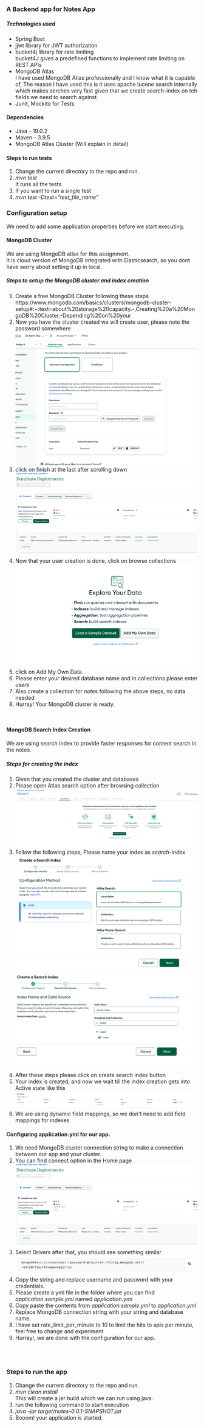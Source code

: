 <h3>A Backend app for Notes App</h3>
<h5>Technologies used </h5>
<ul>
<li>Spring Boot</li>
<li>jjwt library for JWT authorization</li>
<li>bucket4j library for rate limiting</li>
<desc>bucket4J gives a predefined functions to implement rate limiting on REST APIs</desc>
<li>MongoDB Atlas</li>
<desc>I have used MongoDB Atlas professionally and I know what it is capable of, The reason I have used this is it uses apache lucene search internally which makes serches very fast given that we create search-index on teh fields we need to search against.</desc>
<li>Junit, Mockito for Tests</li>
</ul>

<h4>Dependencies</h4>
<ul>
<li>Java - 19.0.2</li>
<li>Maven - 3.9.5</li>
<li>MongoDB Atlas Cluster (Will explain in detail)</li>
</ul>


<h4>Steps to run tests </h4>
<ol>
<li>Change the current directory to the repo and run.</li>
<li><i>mvn test</i></li>
<desc>It runs all the tests</desc>
<li>If you want to run a single test</li>
<li><i>mvn test -Dtest="test_file_name"</i></li>
</ol>

<h3>Configuration setup</h3>
We need to add some application properties before we start executing.

<h4>MongoDB Cluster</h4>
<span>We are using MongoDB atlas for this assignment.</span><br>
<span>It is cloud version of MongoDB integrated with Elasticsearch, so you dont have worry about setting it up in local.</span>
<h5>Steps to setup the MongoDB cluster and index creation</h5>
<ol>
<li>Create a free MongoDB Cluster following these steps <br/><a>https://www.mongodb.com/basics/clusters/mongodb-cluster-setup#:~:text=about%20storage%20capacity.-,Creating%20a%20MongoDB%20Cluster,-Depending%20on%20your</a></li>
<li>Now you have the cluster created we will create user, please note the password somewhere</li>
<img src="readme-photos/user.png"/>
<li>click on finish at the last after scrolling down</li>
<img src="readme-photos/home.png"/>
<li>Now that your user creation is done, click on browse collections</li>
<img src="readme-photos/collections.png"/>
<li>click on Add My Own Data.</li>
<li>Please enter your desired database name and in collections please enter <i>users</i></li>
<li>Also create a collection for <i>notes</i> following the above steps, no data needed</li>
<li>Hurray! Your MongoDB cluster is ready.</li>
</ol>
<br>

<h4>MongoDB Search Index Creation </h4>
<p>We are using search index to provide faster responses for content search in the notes.</p>
<h5>Steps for creating the index</h5>
<ol>
<li>Given that you created the cluster and databases</li>
<li>Please open Atlas search option after browsing collection </li>
<img src="readme-photos/browse.png"/>
<li>Follow the following steps, Please name your index as <i>search-index</i></li>
<img src="readme-photos/index1.png"/>
<img src="readme-photos/index2.png"/>
<li>After these steps please click on create search index button</li>
<li>Your index is created, and now we wait till the index creation gets into Active state like this</li>
<img src="readme-photos/active.png"/>
<li>We are using dynamic field mappings, so we don't need to add field mappings for indexes </li>
</ol>

<h4>Configuring application.yml for our app.</h4>
<ol>
<li>We need MongoDB cluster connection string to make a connection between our app and your cluster.</li>
<li>You can find connect option in the Home page</li>
<img src="readme-photos/home.png"/>
<li>Select Drivers after that, you should see something similar</li>
<img src="readme-photos/connection_string.png"/>
<li>Copy the string and replace username and password with your credentials.</li>
<li>Please create a yml file in the folder where you can find <i>application.sample.yml</i> named <i>application.yml</i></li>
<li>Copy paste the contents from <i>application.sample.yml</i> to <i>application.yml</i></li>
<li>Replace MongoDB connection string with your string and database name.</li>
<li>I have set rate_limit_per_minute to 10 to limit the hits to apis per minute, feel free to change and experiment</li>
<li>Hurray!, we are done with the configuration for our app.</li>
</ol>
<br/>
<br/>


<h3>Steps to run the app </h3>
<ol>
<li>Change the current directory to the repo and run.</li>
<li><i>mvn clean install</i></li>
<desc>This will create a jar build which we can run using java.</desc>
<li>run the following command to start execution</li>
<li><i>java -jar target/notes-0.0.1-SNAPSHOT.jar</i></li>
<li>Booom! your application is started.</li>
</ol>
